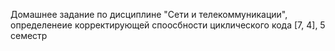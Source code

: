 Домашнее задание по дисциплине "Сети и телекоммуникации", определенеие корректирующей споосбности циклического кода [7, 4], 5 семестр
